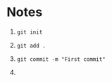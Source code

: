 # Notes

1. ```git
   git init
   ```

2. ```git
   git add .
   ```

3. ```git
   git commit -m "First commit"
   ```

4. ```
   
   ```

   